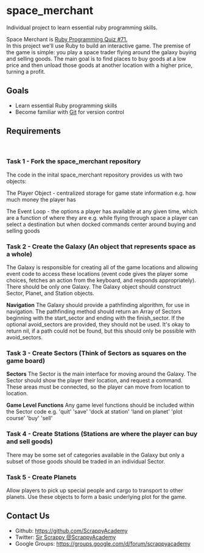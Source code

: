 space_merchant
==============

Individual project to learn essential ruby programming skills. 

Space Merchant is <a href="http://www.rubyquiz.com/quiz71.html">Ruby Programming Quiz #71.</a> <br/>
In this project we'll use Ruby to build an interactive game. The premise of the game is simple: you play a space trader flying around the galaxy buying and selling goods. The main goal is to find places to buy goods at a low price and then unload those goods at another location with a higher price, turning a profit.

<h2>Goals</h2>
<ul>
<li>Learn essential Ruby programming skills</li>
<li>Become familiar with <a href="http://git-scm.com/book">Git</a> for version control</li>
</ul>

<h2>Requirements</h2>
<br/>
<h3>Task 1 - Fork the space_merchant repository</h3>
The code in the inital space_merchant repository provides us with two objects:
<p>The Player Object - centralized storage for game state information e.g. how much money the player has</p>
<p>The Event Loop - the options a player has available at any given time, which are a function of where they are e.g. while flying through space a player can select a destination but when docked commands center around buying and selling goods</p>


<h3>Task 2 - Create the Galaxy (An object that represents space as a whole) </h3>
The Galaxy is responsible for creating all of the game locations and allowing event code to access these locations (event code gives the player some choices, fetches an action from the keyboard, and responds appropriately). 
There should be only one Galaxy. The Galaxy object should construct Sector, Planet, and Station objects. 

<b>Navigation</b>
The Galaxy should provide a pathfinding algorithm, for use in navigation. The pathfinding method should return an Array of Sectors beginning with 
the start_sector and ending with the finish_sector. If the optional avoid_sectors are provided, they should not be used. It's okay to return nil, if a path could not be found, but this should only be possible with avoid_sectors.
</p>

<h3>Task 3 - Create Sectors (Think of Sectors as squares on the game board)</h3> 
<p>
<b>Sectors</b>
The Sector is the main interface for moving around the Galaxy. The Sector should show the player their location, and request a command.
These areas must be connected, so the player can move from location to location.
</p>

<b>Game Level Functions</b>
Any game level functions should be included within the Sector code e.g. 'quit' 'save' 'dock at station' 'land on planet' 'plot course' 'buy' 'sell' 

<h3>Task 4 - Create Stations (Stations are where the player can buy and sell goods)</h3> 
<p>
There may be some set of categories available in the Galaxy but only a subset of those goods should be traded in an individual Sector. 
</p>

<h3>Task 5 - Create Planets</h3> 
<p>
Allow players to pick up special people and cargo to transport to other planets. Use these objects to form a basic underlying plot for the game.  
</p> 



<h2>Contact Us</h2> 
<ul>
<li>Github: <a href="https://github.com/ScrappyAcademy">https://github.com/ScrappyAcademy</a></li>
<li>Twitter: <a href="https://twitter.com/scrappyacademy">Sir Scrappy @ScrappyAcademy</a></li>
<li>Google Groups: <a href="https://groups.google.com/d/forum/scrappyacademy">https://groups.google.com/d/forum/scrappyacademy</a>
</ul>
